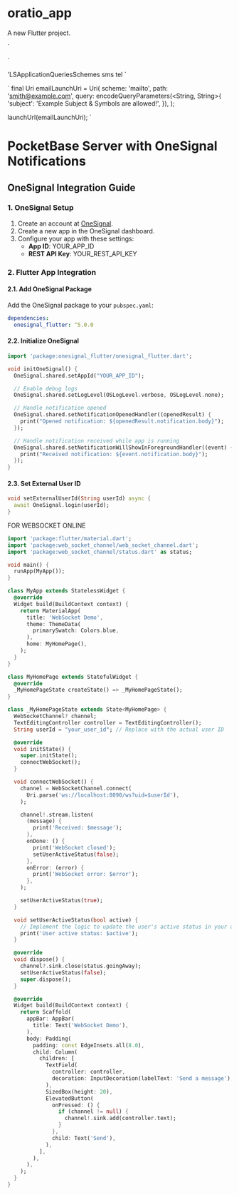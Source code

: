 # oratio_app

A new Flutter project.

`
<!-- Provide required visibility configuration for API level 30 and above -->
<queries>
  <!-- If your app checks for SMS support -->
  <intent>
    <action android:name="android.intent.action.VIEW" />
    <data android:scheme="sms" />
  </intent>
  <!-- If your app checks for call support -->
  <intent>
    <action android:name="android.intent.action.VIEW" />
    <data android:scheme="tel" />
  </intent>
  <!-- If your application checks for inAppBrowserView launch mode support -->
  <intent>
    <action android:name="android.support.customtabs.action.CustomTabsService" />
  </intent>
</queries>
`

<!-- ios -->
'<key>LSApplicationQueriesSchemes</key>
<array>
  <string>sms</string>
  <string>tel</string>
</array>
`

`
  final Uri emailLaunchUri = Uri(
    scheme: 'mailto',
    path: 'smith@example.com',
    query: encodeQueryParameters(<String, String>{
      'subject': 'Example Subject & Symbols are allowed!',
    }),
  );

  launchUrl(emailLaunchUri);
`




# PocketBase Server with OneSignal Notifications

## OneSignal Integration Guide

### 1. OneSignal Setup

1. Create an account at [OneSignal](https://onesignal.com).
2. Create a new app in the OneSignal dashboard.
3. Configure your app with these settings:
   - **App ID**: YOUR_APP_ID
   - **REST API Key**: YOUR_REST_API_KEY

### 2. Flutter App Integration

#### 2.1. Add OneSignal Package

Add the OneSignal package to your `pubspec.yaml`:

```yaml
dependencies:
  onesignal_flutter: ^5.0.0
```

#### 2.2. Initialize OneSignal

```dart
import 'package:onesignal_flutter/onesignal_flutter.dart';

void initOneSignal() {
  OneSignal.shared.setAppId("YOUR_APP_ID");

  // Enable debug logs
  OneSignal.shared.setLogLevel(OSLogLevel.verbose, OSLogLevel.none);

  // Handle notification opened
  OneSignal.shared.setNotificationOpenedHandler((openedResult) {
    print("Opened notification: ${openedResult.notification.body}");
  });

  // Handle notification received while app is running
  OneSignal.shared.setNotificationWillShowInForegroundHandler((event) {
    print("Received notification: ${event.notification.body}");
  });
}
```

#### 2.3. Set External User ID

```dart
void setExternalUserId(String userId) async {
  await OneSignal.login(userId);
}
```

FOR WEBSOCKET ONLINE

```dart
import 'package:flutter/material.dart';
import 'package:web_socket_channel/web_socket_channel.dart';
import 'package:web_socket_channel/status.dart' as status;

void main() {
  runApp(MyApp());
}

class MyApp extends StatelessWidget {
  @override
  Widget build(BuildContext context) {
    return MaterialApp(
      title: 'WebSocket Demo',
      theme: ThemeData(
        primarySwatch: Colors.blue,
      ),
      home: MyHomePage(),
    );
  }
}

class MyHomePage extends StatefulWidget {
  @override
  _MyHomePageState createState() => _MyHomePageState();
}

class _MyHomePageState extends State<MyHomePage> {
  WebSocketChannel? channel;
  TextEditingController controller = TextEditingController();
  String userId = "your_user_id"; // Replace with the actual user ID

  @override
  void initState() {
    super.initState();
    connectWebSocket();
  }

  void connectWebSocket() {
    channel = WebSocketChannel.connect(
      Uri.parse('ws://localhost:8090/ws?uid=$userId'),
    );

    channel!.stream.listen(
      (message) {
        print('Received: $message');
      },
      onDone: () {
        print('WebSocket closed');
        setUserActiveStatus(false);
      },
      onError: (error) {
        print('WebSocket error: $error');
      },
    );

    setUserActiveStatus(true);
  }

  void setUserActiveStatus(bool active) {
    // Implement the logic to update the user's active status in your app
    print('User active status: $active');
  }

  @override
  void dispose() {
    channel?.sink.close(status.goingAway);
    setUserActiveStatus(false);
    super.dispose();
  }

  @override
  Widget build(BuildContext context) {
    return Scaffold(
      appBar: AppBar(
        title: Text('WebSocket Demo'),
      ),
      body: Padding(
        padding: const EdgeInsets.all(8.0),
        child: Column(
          children: [
            TextField(
              controller: controller,
              decoration: InputDecoration(labelText: 'Send a message'),
            ),
            SizedBox(height: 20),
            ElevatedButton(
              onPressed: () {
                if (channel != null) {
                  channel!.sink.add(controller.text);
                }
              },
              child: Text('Send'),
            ),
          ],
        ),
      ),
    );
  }
}
```
